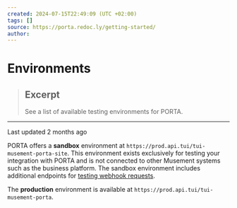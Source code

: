 ```yaml
---
created: 2024-07-15T22:49:09 (UTC +02:00)
tags: []
source: https://porta.redoc.ly/getting-started/
author: 
---
```


# Environments

> ## Excerpt
> See a list of available testing environments for PORTA.

---
Last updated 2 months ago

PORTA offers a **sandbox** environment at `https://prod.api.tui/tui-musement-porta-site`. This environment exists exclusively for testing your integration with PORTA and is not connected to other Musement systems such as the business platform. The sandbox environment includes additional endpoints for [testing webhook requests][1].

The **production** environment is available at `https://prod.api.tui/tui-musement-porta`.

[1]: https://porta.redoc.ly/webhooks/testing/
